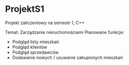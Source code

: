 # ProjektS1
Projekt zaliczeniowy na semestr 1, C++

Temat: Zarządzanie nieruchomościami
Planowane funkcje:
- Podgląd listy mieszkań
- Podgląd klientów
- Podgląd sprzedawców
- Dodawanie nowych / usuwanie zakupionych mieszkań
